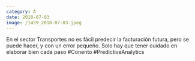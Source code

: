 ```yaml
--- 
category: A 
date: 2018-07-03 
image: /1459_2018-07-03.jpeg 
--- 
```


En el sector Transportes no es fácil predecir la facturación futura, pero se puede hacer, y con un error pequeño. Solo hay que tener cuidado en elaborar bien cada paso #Conento #PredictiveAnalytics